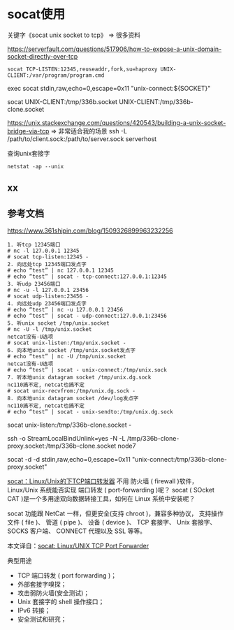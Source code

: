 # socat使用

关键字《socat unix socket to tcp》
=> 很多资料

https://serverfault.com/questions/517906/how-to-expose-a-unix-domain-socket-directly-over-tcp
```
socat TCP-LISTEN:12345,reuseaddr,fork,su=haproxy UNIX-CLIENT:/var/program/program.cmd
```

exec socat stdin,raw,echo=0,escape=0x11 "unix-connect:${SOCKET}"

socat UNIX-CLIENT:/tmp/336b.socket UNIX-CLIENT:/tmp/336b-clone.socket


https://unix.stackexchange.com/questions/420543/building-a-unix-socket-bridge-via-tcp
=> 非常适合我的场景
ssh -L /path/to/client.sock:/path/to/server.sock serverhost

查询unix套接字
```
netstat -ap --unix
```

## xx

## 参考文档

https://www.361shipin.com/blog/1509326899963232256

```
1. 听tcp 12345端口
# nc -l 127.0.0.1 12345
# socat tcp-listen:12345 -
2. 向远处tcp 12345端口发点字
# echo “test” | nc 127.0.0.1 12345
# echo “test” | socat - tcp-connect:127.0.0.1:12345
3. 听udp 23456端口
# nc -u -l 127.0.0.1 23456
# socat udp-listen:23456 -
4. 向远处udp 23456端口发点字
# echo “test” | nc -u 127.0.0.1 23456
# echo “test” | socat - udp-connect:127.0.0.1:23456
5. 听unix socket /tmp/unix.socket
# nc -U -l /tmp/unix.socket
netcat没有-U选项
# socat unix-listen:/tmp/unix.socket -
6. 向本地unix socket /tmp/unix.socket发点字
# echo “test” | nc -U /tmp/unix.socket
netcat没有-U选项
# echo “test” | socat - unix-connect:/tmp/unix.sock
7. 听本地unix datagram socket /tmp/unix.dg.sock
nc110搞不定, netcat也搞不定
# socat unix-recvfrom:/tmp/unix.dg.sock -
8. 向本地unix datagram socket /dev/log发点字
nc110搞不定, netcat也搞不定
# echo “test” | socat - unix-sendto:/tmp/unix.dg.sock
```

socat unix-listen:/tmp/336b-clone.socket -

ssh -o StreamLocalBindUnlink=yes -N -L /tmp/336b-clone-proxy.socket:/tmp/336b-clone.socket node7

socat -d -d stdin,raw,echo=0,escape=0x11 "unix-connect:/tmp/336b-clone-proxy.socket"

[socat：Linux/Unix的下TCP端口转发器](https://fasionchan.com/network/translations/socat-linux-unix-tcp-port-forwarding/)
不用 防火墙 ( firewall )软件， Linux/Unix 系统能否实现 端口转发 ( port-forwarding )呢？ socat ( SOcket CAT )是一个多用途双向数据转接工具，如何在 Linux 系统中安装呢？

socat 功能跟 NetCat 一样，但更安全(支持 chroot )，兼容多种协议， 支持操作 文件 ( file )、 管道 ( pipe )、 设备 ( device )、 TCP 套接字、 Unix 套接字、 SOCKS 客户端、 CONNECT 代理以及 SSL 等等。

本文译自：[socat: Linux/UNIX TCP Port Forwarder](https://www.cyberciti.biz/faq/linux-unix-tcp-port-forwarding/)

典型用途
* TCP 端口转发 ( port forwarding )；
* 外部套接字嗅探；
* 攻击弱防火墙(安全测试)；
* Unix 套接字的 shell 操作接口；
* IPv6 转接；
* 安全测试和研究；
